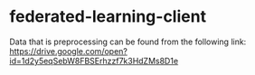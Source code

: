 # federated-learning-client
Data that is preprocessing can be found from the following link: https://drive.google.com/open?id=1d2y5eqSebW8FBSErhzzf7k3HdZMs8D1e
